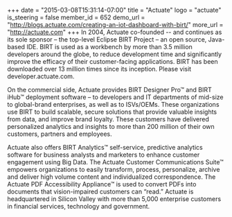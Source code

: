 +++
date = "2015-03-08T15:31:14-07:00"
title = "Actuate"
logo = "actuate"
is_steering = false
member_id = 652
demo_url = "http://blogs.actuate.com/creating-an-iot-dashboard-with-birt/"
more_url = "http://actuate.com"
+++
In 2004, Actuate co-founded -- and continues as its sole sponsor – the top-level Eclipse BIRT Project – an open source, Java-based IDE. BIRT is used as a workbench by more than 3.5 million developers around the globe, to reduce development time and significantly improve the efficacy of their customer-facing applications. BIRT has been downloaded over 13 million times since its inception. Please visit developer.actuate.com.

On the commercial side, Actuate provides BIRT Designer Pro™ and BIRT iHub™ deployment software – to developers and IT departments of mid-size to global-brand enterprises, as well as to ISVs/OEMs. These organizations use BIRT to build scalable, secure solutions that provide valuable insights from data, and improve brand loyalty. These customers have delivered personalized analytics and insights to more than 200 million of their own customers, partners and employees.

Actuate also offers BIRT Analytics™ self-service, predictive analytics software for business analysts and marketers to enhance customer engagement using Big Data. The Actuate Customer Communications Suite™ empowers organizations to easily transform, process, personalize, archive and deliver high volume content and individualized correspondence. The Actuate PDF Accessibility Appliance™ is used to convert PDFs into documents that vision-impaired customers can “read.” Actuate is headquartered in Silicon Valley with more than 5,000 enterprise customers in financial services, technology and government.
